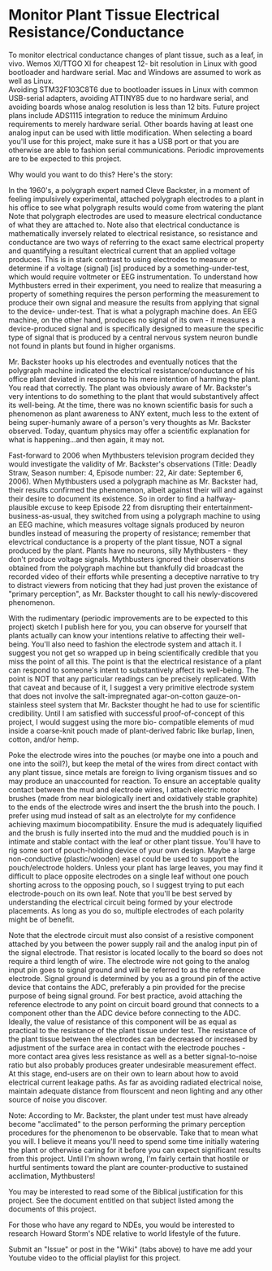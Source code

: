 # Monitor Plant Tissue Electrical Resistance/Conductance

To monitor electrical conductance changes of plant tissue, such as a leaf, in vivo.  Wemos XI/TTGO XI for cheapest 12-
bit resolution in Linux with good bootloader and hardware serial.  Mac and Windows are assumed to work as well as Linux.  
Avoiding STM32F103C8T6 due to bootloader issues in Linux with common USB-serial adapters, avoiding ATTINY85 due to no 
hardware serial, and avoiding boards whose analog resolution is less than 12 bits.  Future project plans include ADS1115 
integration to reduce the minimum Arduino requirements to merely hardware serial.  Other boards having at least one 
analog input can be used with little modification.  When selecting a board you'll use for this project, make sure it has 
a USB port or that you are otherwise are able to fashion serial communications.  Periodic improvements are to be 
expected to this project.

Why would you want to do this?  Here's the story:

In the 1960's, a polygraph expert named Cleve Backster, in a moment of feeling impulsively experimental, attached 
polygraph electrodes to a plant in his office to see what polygraph results would come from watering the plant  Note 
that polygraph electrodes are used to measure electrical conductance of what they are attached to.  Note also that 
electrical conductance is mathematically inversely related to electrical resistance, so resistance and conductance are 
two ways of referring to the exact same electrical property and quantifying a resultant electrical current that an 
applied voltage produces.  This is in stark contrast to using electrodes to measure or determine if a voltage (signal) 
[is] produced by a something-under-test, which would require voltmeter or EEG instrumentation.  To understand how 
Mythbusters erred in their experiment, you need to realize that measuring a property of something requires the person 
performing the measurement to produce their own signal and measure the results from applying that signal to the device-
under-test.  That is what a polygraph machine does.  An EEG machine, on the other hand, produces no signal of its own - 
it measures a device-produced signal and is specifically designed to measure the specific type of signal that is 
produced by a central nervous system neuron bundle not found in plants but found in higher organisms.

Mr. Backster hooks up his electrodes and eventually notices that the polygraph machine indicated the electrical
resistance/conductance of his office plant deviated in response to his mere intention of harming the plant.  You read 
that correctly.  The plant was obviously aware of Mr. Backster's very intentions to do something to the plant that would 
substantively affect its well-being.  At the time, there was no known scientific basis for such a phenomenon as plant 
awareness to ANY extent, much less to the extent of being super-humanly aware of a person's very thoughts as Mr. 
Backster observed.  Today, quantum physics may offer a scientific explanation for what is happening...and then again, it 
may not.

Fast-forward to 2006 when Mythbusters television program decided they would investigate the validity of Mr. Backster's 
observations (Title: Deadly Straw, Season number: 4, Episode number: 22, Air date: September 6, 2006).  When Mythbusters
used a polygraph machine as Mr. Backster had, their results confirmed the phenomenon, albeit against their will and 
against their desire to document its existence.  So in order to find a halfway-plausible excuse to keep Episode 22 from 
disrupting their entertainment-business-as-usual, they switched from using a polygraph machine to using an EEG machine, 
which measures voltage signals produced by neuron bundles instead of measuring the property of resistance; remember that 
elevctrical conductance is a property of the plant tissue, NOT a signal produced by the plant.  Plants have no neurons, 
silly Mythbusters - they don't produce voltage signals.  Mythbusters ignored their observations obtained from the 
polygraph machine but thankfully did broadcast the recorded video of their efforts while presenting a deceptive 
narrative to try to distract viewers from noticing that they had just proven the existance of "primary perception", as 
Mr. Backster thought to call his newly-discovered phenomenon.

With the rudimentary (periodic improvements are to be expected to this project) sketch I publish here for you, you can 
observe for yourself that plants actually can know your intentions relative to affecting their well-being.  You'll also 
need to fashion the electrode system and attach it.  I suggest you not get so wrapped up in being scientifically 
credible that you miss the point of all this.  The point is that the electrical resistance of a plant can respond to 
someone's intent to substantively affect its well-being.  The point is NOT that any particular readings can be precisely 
replicated.  With that caveat and because of it, I suggest a very primitive electrode system that does not involve the 
salt-impregnated agar-on-cotton gauze-on-stainless steel system that Mr. Backster thought he had to use for scientific 
credibility.  Until I am satisfied with successful proof-of-concept of this project, I would suggest using the more bio-
compatible elements of mud inside a coarse-knit pouch made of plant-derived fabric like burlap, linen, cotton, and/or 
hemp.

Poke the electrode wires into the pouches (or maybe one into a pouch and one into the soil?), but keep the metal of the 
wires from direct contact with any plant tissue, since metals are foreign to living organism tissues and so may produce 
an unaccounted for reaction.  To ensure an acceptable quality contact between the mud and electrode wires, I attach 
electric motor brushes (made from near biologically inert and oxidatively stable graphite) to the ends of the electrode 
wires and insert the the brush into the pouch. I prefer using mud instead of salt as an electrolyte for my confidence 
achieving maximum biocompatibility. Ensure the mud is adequately liquified and the brush is fully inserted into the mud 
and the muddied pouch is in intimate and stable contact with the leaf or other plant tissue.  You'll have to rig some 
sort of pouch-holding device of your own design.  Maybe a large non-conductive (plastic/wooden) easel could be used to 
support the pouch/electrode holders. Unless your plant has large leaves, you may find it difficult to place opposite 
electrodes on a single leaf without one pouch shorting across to the opposing pouch, so I suggest trying to put each 
electrode-pouch on its own leaf.  Note that you'll be best served by understanding the electrical circuit being formed 
by your electrode placements.  As long as you do so, multiple electrodes of each polarity might be of benefit.

Note that the electrode circuit must also consist of a resistive component attached by you between the power supply rail 
and the analog input pin of the signal electrode.  That resistor is located locally to the board so does not require 
a third length of wire. The electrode wire not going to the analog input pin goes to signal ground and will be referred 
to as the reference electrode.  Signal ground is determined by you as a ground pin of the active device that contains 
the ADC, preferably a pin provided for the precise purpose of being  signal ground.  For best practice, avoid attaching 
the reference electrode to any point on circuit board ground that connects to a component other than the ADC device 
before connecting to the ADC.  Ideally, the value of resistance of this component will be as equal as practical to the 
resistance of the plant tissue under test.  The resistance of the plant tissue between the electrodes can be decreased 
or increased by adjustment of the surface area in contact with the electrode pouches - more contact area gives less 
resistance as well as a better signal-to-noise ratio but also probably produces greater undesirable measurement effect. 
At this stage, end-users are on their own to learn about how to avoid electrical current leakage paths.  As far as 
avoiding radiated electrical noise, maintain adequate distance from flourscent and neon lighting and any other source of 
noise you discover.

Note: According to Mr. Backster, the plant under test must have already become "acclimated" to the person performing the
primary perception procedures for the phenomenon to be observable.  Take that to mean what you will.  I believe it means 
you'll need to spend some time initially watering the plant or otherwise caring for it before you can expect significant 
results from this project.  Until I'm shown wrong, I'm fairly certain that hostile or hurtful sentiments toward the 
plant are counter-productive to sustained acclimation, Mythbusters!

You may be interested to read some of the Biblical justification for this project.  See the document entitled on that 
subject listed among the documents of this project.

For those who have any regard to NDEs, you would be interested to research Howard Storm's NDE relative to world 
lifestyle of the future.

Submit an "Issue" or post in the "Wiki" (tabs above) to have me add your Youtube video to the official playlist for this 
project.
